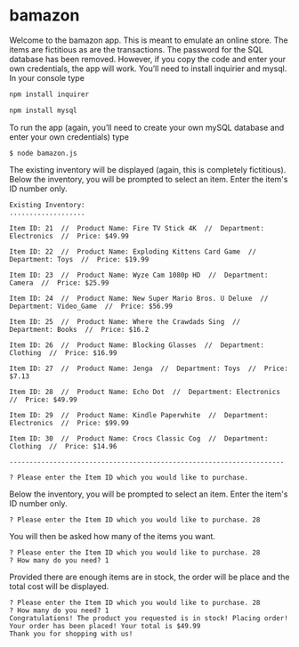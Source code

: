 # bamazon

Welcome to the bamazon app. This is meant to emulate an online store. The items are fictitious as are the transactions. The password for the SQL database has been removed. However, if you copy the code and enter your own credentials, the app will work. You’ll need to install inquirier and mysql. In your console type

```ruby
npm install inquirer
```
```ruby
npm install mysql
```

To run the app (again, you’ll need to create your own mySQL database and enter your own credentials) type
```
$ node bamazon.js
```

The existing inventory will be displayed (again, this is completely fictitious). Below the inventory, you will be prompted to select an item. Enter the item's ID number only. 
```
Existing Inventory:
...................

Item ID: 21  //  Product Name: Fire TV Stick 4K  //  Department: Electronics  //  Price: $49.99

Item ID: 22  //  Product Name: Exploding Kittens Card Game  //  Department: Toys  //  Price: $19.99

Item ID: 23  //  Product Name: Wyze Cam 1080p HD  //  Department: Camera  //  Price: $25.99

Item ID: 24  //  Product Name: New Super Mario Bros. U Deluxe  //  Department: Video_Game  //  Price: $56.99

Item ID: 25  //  Product Name: Where the Crawdads Sing  //  Department: Books  //  Price: $16.2

Item ID: 26  //  Product Name: Blocking Glasses  //  Department: Clothing  //  Price: $16.99

Item ID: 27  //  Product Name: Jenga  //  Department: Toys  //  Price: $7.13

Item ID: 28  //  Product Name: Echo Dot  //  Department: Electronics  //  Price: $49.99

Item ID: 29  //  Product Name: Kindle Paperwhite  //  Department: Electronics  //  Price: $99.99

Item ID: 30  //  Product Name: Crocs Classic Cog  //  Department: Clothing  //  Price: $14.96

---------------------------------------------------------------------

? Please enter the Item ID which you would like to purchase.
```
Below the inventory, you will be prompted to select an item. Enter the item's ID number only. 
```
? Please enter the Item ID which you would like to purchase. 28
```
You will then be asked how many of the items you want.
```
? Please enter the Item ID which you would like to purchase. 28
? How many do you need? 1
```

Provided there are enough items are in stock, the order will be place and the total cost will be displayed.
```
? Please enter the Item ID which you would like to purchase. 28
? How many do you need? 1
Congratulations! The product you requested is in stock! Placing order!
Your order has been placed! Your total is $49.99
Thank you for shopping with us!
```